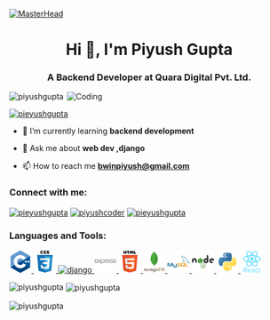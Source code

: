 [![MasterHead](https://camo.githubusercontent.com/3ec71d83ee6305494692fe3e50a0be6ef3234b418f6da537bda258ef29eef063/68747470733a2f2f7265732e636c6f7564696e6172792e636f6d2f6964722f696d6167652f75706c6f61642f76313630383732343232342f70726f66696c655f62616e6e65722e706e67)]()
<h1 align="center">Hi 👋, I'm Piyush Gupta</h1>
<h3 align="center">A Backend Developer at Quara Digital Pvt. Ltd.</h3>
<img align="right" alt="Coding" width="400" src="https://cdn.dribbble.com/users/1162077/screenshots/3848914/programmer.gif">

<p align="left"> <img src="https://komarev.com/ghpvc/?username=piyushgupta&label=Profile%20views&color=0e75b6&style=flat" alt="piyushgupta" /> </p>

<p align="left"> <a href="https://twitter.com/iselfpiyushgupt" target="blank"><img src="https://img.shields.io/twitter/follow/pieyushgupta?logo=twitter&style=for-the-badge" alt="pieyushgupta" /></a> </p>

- 🌱 I’m currently learning **backend development**

- 💬 Ask me about **web dev ,django**

- 📫 How to reach me **bwinpiyush@gmail.com**

<h3 align="left">Connect with me:</h3>
<p align="left">
<a href="https://twitter.com/iselfpiyushgupt" target="blank"><img align="center" src="https://raw.githubusercontent.com/rahuldkjain/github-profile-readme-generator/master/src/images/icons/Social/twitter.svg" alt="pieyushgupta" height="30" width="40" /></a>
<a href="https://linkedin.com/in/iselfpiyushgupta" target="blank"><img align="center" src="https://raw.githubusercontent.com/rahuldkjain/github-profile-readme-generator/master/src/images/icons/Social/linked-in-alt.svg" alt="piyushcoder" height="30" width="40" /></a>
<a href="https://instagram.com/iselfpiyushgupta" target="blank"><img align="center" src="https://raw.githubusercontent.com/rahuldkjain/github-profile-readme-generator/master/src/images/icons/Social/instagram.svg" alt="pieyushgupta" height="30" width="40" /></a>
</p>

<h3 align="left">Languages and Tools:</h3>
<p align="left"> <a href="https://www.w3schools.com/cpp/" target="_blank" rel="noreferrer"> <img src="https://raw.githubusercontent.com/devicons/devicon/master/icons/cplusplus/cplusplus-original.svg" alt="cplusplus" width="40" height="40"/> </a> <a href="https://www.w3schools.com/css/" target="_blank" rel="noreferrer"> <img src="https://raw.githubusercontent.com/devicons/devicon/master/icons/css3/css3-original-wordmark.svg" alt="css3" width="40" height="40"/> </a> <a href="https://www.djangoproject.com/" target="_blank" rel="noreferrer"> <img src="https://cdn.worldvectorlogo.com/logos/django.svg" alt="django" width="40" height="40"/> </a> <a href="https://expressjs.com" target="_blank" rel="noreferrer"> <img src="https://raw.githubusercontent.com/devicons/devicon/master/icons/express/express-original-wordmark.svg" alt="express" width="40" height="40"/> </a> <a href="https://www.w3.org/html/" target="_blank" rel="noreferrer"> <img src="https://raw.githubusercontent.com/devicons/devicon/master/icons/html5/html5-original-wordmark.svg" alt="html5" width="40" height="40"/> </a> <a href="https://www.mongodb.com/" target="_blank" rel="noreferrer"> <img src="https://raw.githubusercontent.com/devicons/devicon/master/icons/mongodb/mongodb-original-wordmark.svg" alt="mongodb" width="40" height="40"/> </a> <a href="https://www.mysql.com/" target="_blank" rel="noreferrer"> <img src="https://raw.githubusercontent.com/devicons/devicon/master/icons/mysql/mysql-original-wordmark.svg" alt="mysql" width="40" height="40"/> </a> <a href="https://nodejs.org" target="_blank" rel="noreferrer"> <img src="https://raw.githubusercontent.com/devicons/devicon/master/icons/nodejs/nodejs-original-wordmark.svg" alt="nodejs" width="40" height="40"/> </a> <a href="https://www.python.org" target="_blank" rel="noreferrer"> <img src="https://raw.githubusercontent.com/devicons/devicon/master/icons/python/python-original.svg" alt="python" width="40" height="40"/> </a> <a href="https://reactjs.org/" target="_blank" rel="noreferrer"> <img src="https://raw.githubusercontent.com/devicons/devicon/master/icons/react/react-original-wordmark.svg" alt="react" width="40" height="40"/> </a> </p>

<p><img align="left" src="https://github-readme-stats.vercel.app/api/top-langs?username=iselfpiyushgupta&show_icons=true&locale=en&layout=compact" alt="piyushgupta" /></p>

<p>&nbsp;<img align="center" src="https://github-readme-stats.vercel.app/api?username=iselfpiyushgupta&show_icons=true&locale=en" alt="piyushgupta" /></p>

<p><img align="center" src="https://github-readme-streak-stats.herokuapp.com/?user=piyushgupta&" alt="piyushgupta" /></p>
